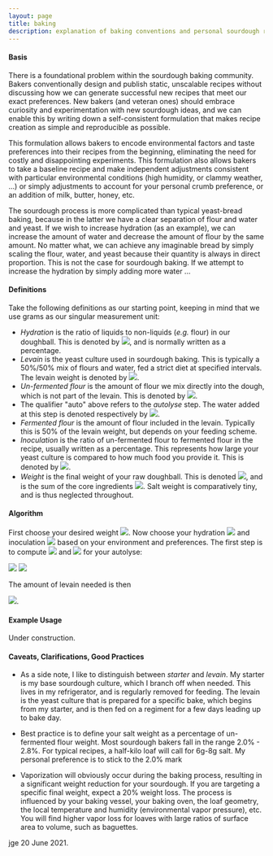 ```yaml
---
layout: page
title: baking
description: explanation of baking conventions and personal sourdough recipes
---
```


#### Basis
There is a foundational problem within the sourdough baking community.  Bakers conventionally design and publish static, unscalable recipes without discussing how we can generate successful new recipes that meet our exact preferences. New bakers (and veteran ones) should embrace curiosity and experimentation with new sourdough ideas, and we can enable this by writing down a self-consistent formulation that makes recipe creation as simple and reproducible as possible.

This formulation allows bakers to encode environmental factors and taste preferences into their recipes from the beginning, eliminating the need for costly and disappointing experiments. This formulation also allows bakers to take a baseline recipe and make independent adjustments consistent with particular environmental conditions (high humidity, or clammy weather, ...) or simply adjustments to account for your personal crumb preference, or an addition of milk, butter, honey, etc. 

The sourdough process is more complicated than typical yeast-bread baking, because in the latter we have a clear separation of flour and water and yeast. If we wish to increase hydration (as an example), we can increase the amount of water and decrease the amount of flour by the same amount. No matter what, we can achieve any imaginable bread by simply scaling the flour, water, and yeast because their quantity is always in direct proportion. This is not the case for sourdough baking. If we attempt to increase the hydration by simply adding more water ...

#### Definitions

Take the following definitions as our starting point, keeping in mind that we use grams as our singular measurement unit: 

- *Hydration* is the ratio of liquids to non-liquids (*e.g.* flour) in our doughball. This is denoted by <img src="https://render.githubusercontent.com/render/math?math=H">, and is normally written as a percentage.
- *Levain* is the yeast culture used in sourdough baking. This is typically a 50%/50% mix of flours and water, fed a strict diet at specified intervals. The levain weight is denoted by <img src="https://render.githubusercontent.com/render/math?math=L">.
- *Un-fermented flour* is the amount of flour we mix directly into the dough, which is not part of the levain. This is denoted by <img src="https://render.githubusercontent.com/render/math?math=f_{auto}">. 
- The qualifier "auto" above refers to the *autolyse* step. The water added at this step is denoted respectively by <img src="https://render.githubusercontent.com/render/math?math=h_{auto}">.
- *Fermented flour* is the amount of flour included in the levain. Typically this is 50% of the levain weight, but depends on your feeding scheme.
- *Inoculation* is the ratio of un-fermented flour to fermented flour in the recipe, usually written as a percentage. This represents how large your yeast culture is compared to how much food you provide it. This is denoted by <img src="https://render.githubusercontent.com/render/math?math=C">.
 - *Weight* is the final weight of your raw doughball. This is denoted <img src="https://render.githubusercontent.com/render/math?math=W">, and is the sum of the core ingredients <img src="https://render.githubusercontent.com/render/math?math=W=f_{auto}%2Bh_{auto}%2BL">. Salt weight is comparatively tiny, and is thus neglected throughout.

#### Algorithm

First choose your desired weight <img src="https://render.githubusercontent.com/render/math?math=W">. Now choose your hydration <img src="https://render.githubusercontent.com/render/math?math=H"> and inoculation <img src="https://render.githubusercontent.com/render/math?math=C"> based on your environment and preferences. The first step is to compute <img src="https://render.githubusercontent.com/render/math?math=f_{auto}"> and <img src="https://render.githubusercontent.com/render/math?math=h_{auto}"> for your autolyse:

<img src="https://render.githubusercontent.com/render/math?math=f_{auto}=W/(1%2BH)(1%2BC)">

<img src="https://render.githubusercontent.com/render/math?math=h_{auto}=f_{auto}[H(1%2BC)-C]">

The amount of levain needed is then

<img src="https://render.githubusercontent.com/render/math?math=L=2C f_{auto}">.



#### Example Usage

Under construction. 

#### Caveats, Clarifications, Good Practices

- As a side note, I like to distinguish between *starter* and *levain*. My starter is my base sourdough culture, which I branch off when needed. This lives in my refrigerator, and is regularly removed for feeding. The levain is the yeast culture that is prepared for a specific bake, which begins from my starter, and is then fed on a regiment for a few days leading up to bake day. 

- Best practice is to define your salt weight as a percentage of un-fermented flour weight. Most sourdough bakers fall in the range 2.0% - 2.8%. For typical recipes, a half-kilo loaf will call for 6g-8g salt. My personal preference is to stick to the 2.0% mark

- Vaporization will obviously occur during the baking process, resulting in a significant weight reduction for your sourdough. If you are targeting a specific final weight, expect a 20% weight loss. The process is influenced by your baking vessel, your baking oven, the loaf geometry, the local temperature and humidity (environmental vapor pressure), etc. You will find higher vapor loss for loaves with large ratios of surface area to volume, such as baguettes. 


jge 20 June 2021.
